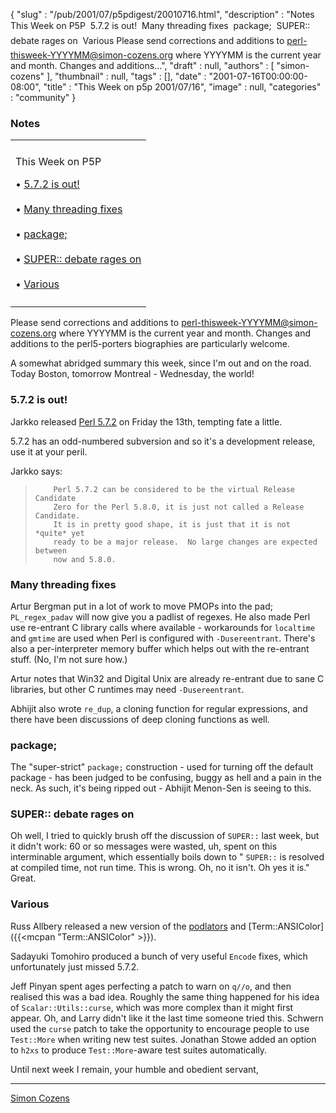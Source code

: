 {
   "slug" : "/pub/2001/07/p5pdigest/20010716.html",
   "description" : "Notes This Week on P5P  5.7.2 is out!  Many threading fixes  package;  SUPER:: debate rages on  Various Please send corrections and additions to perl-thisweek-YYYYMM@simon-cozens.org where YYYYMM is the current year and month. Changes and additions...",
   "draft" : null,
   "authors" : [
      "simon-cozens"
   ],
   "thumbnail" : null,
   "tags" : [],
   "date" : "2001-07-16T00:00:00-08:00",
   "title" : "This Week on p5p 2001/07/16",
   "image" : null,
   "categories" : "community"
}



### <span id="Notes">Notes</span>

<table>
<colgroup>
<col width="100%" />
</colgroup>
<tbody>
<tr class="odd">
<td></td>
</tr>
<tr class="even">
<td><p>This Week on P5P</p>
<p>• <a href="#572_is_out">5.7.2 is out!</a><br />
<br />
• <a href="#Many_threading_fixes">Many threading fixes</a><br />
<br />
• <a href="#package">package;</a><br />
<br />
• <a href="#SUPER_debate_rages_on">SUPER:: debate rages on</a><br />
<br />
• <a href="#Various">Various</a></p></td>
</tr>
<tr class="odd">
<td></td>
</tr>
</tbody>
</table>

Please send corrections and additions to perl-thisweek-YYYYMM@simon-cozens.org where YYYYMM is the current year and month. Changes and additions to the perl5-porters biographies are particularly welcome.

A somewhat abridged summary this week, since I'm out and on the road. Today Boston, tomorrow Montreal - Wednesday, the world!

### <span id="572_is_out">5.7.2 is out!</span>

Jarkko released [Perl 5.7.2](http://www.cpan.org/src/perl-5.7.2.tar.gz) on Friday the 13th, tempting fate a little.

5.7.2 has an odd-numbered subversion and so it's a development release, use it at your peril.

Jarkko says:

>         Perl 5.7.2 can be considered to be the virtual Release Candidate
>         Zero for the Perl 5.8.0, it is just not called a Release Candidate.
>         It is in pretty good shape, it is just that it is not *quite* yet
>         ready to be a major release.  No large changes are expected between
>         now and 5.8.0.

### <span id="Many_threading_fixes">Many threading fixes</span>

Artur Bergman put in a lot of work to move PMOPs into the pad; `PL_regex_padav` will now give you a padlist of regexes. He also made Perl use re-entrant C library calls where available - workarounds for `localtime` and `gmtime` are used when Perl is configured with `-Dusereentrant`. There's also a per-interpreter memory buffer which helps out with the re-entrant stuff. (No, I'm not sure how.)

Artur notes that Win32 and Digital Unix are already re-entrant due to sane C libraries, but other C runtimes may need `-Dusereentrant`.

Abhijit also wrote `re_dup`, a cloning function for regular expressions, and there have been discussions of deep cloning functions as well.

### <span id="package">package;</span>

The "super-strict" `package;` construction - used for turning off the default package - has been judged to be confusing, buggy as hell and a pain in the neck. As such, it's being ripped out - Abhijit Menon-Sen is seeing to this.

### <span id="SUPER_debate_rages_on">SUPER:: debate rages on</span>

Oh well, I tried to quickly brush off the discussion of `SUPER::` last week, but it didn't work: 60 or so messages were wasted, uh, spent on this interminable argument, which essentially boils down to " `SUPER::` is resolved at compiled time, not run time. This is wrong. Oh, no it isn't. Oh yes it is." Great.

### <span id="Various">Various</span>

Russ Allbery released a new version of the [podlators](https://metacpan.org/release/podlators) and [Term::ANSIColor]({{<mcpan "Term::ANSIColor" >}}).

Sadayuki Tomohiro produced a bunch of very useful `Encode` fixes, which unfortunately just missed 5.7.2.

Jeff Pinyan spent ages perfecting a patch to warn on `q//o`, and then realised this was a bad idea. Roughly the same thing happened for his idea of `Scalar::Utils::curse`, which was more complex than it might first appear. Oh, and Larry didn't like it the last time someone tried this. Schwern used the `curse` patch to take the opportunity to encourage people to use `Test::More` when writing new test suites. Jonathan Stowe added an option to `h2xs` to produce `Test::More`-aware test suites automatically.

Until next week I remain, your humble and obedient servant,

------------------------------------------------------------------------

[Simon Cozens](mailto:simon@brecon.co.uk)
